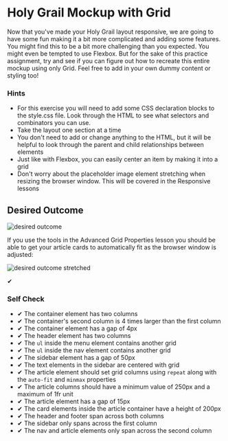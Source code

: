 # Holy Grail Mockup with Grid

Now that you've made your Holy Grail layout responsive, we are going to have some fun making it a bit more complicated and adding some features. You might find this to be a bit more challenging than you expected. You might even be tempted to use Flexbox. But for the sake of this practice assignment, try and see if you can figure out how to recreate this entire mockup using only Grid. Feel free to add in your own dummy content or styling too!

### Hints

- For this exercise you will need to add some CSS declaration blocks to the style.css file. Look through the HTML to see what selectors and combinators you can use.
- Take the layout one section at a time
- You don't need to add or change anything to the HTML, but it will be helpful to look through the parent and child relationships between elements
- Just like with Flexbox, you can easily center an item by making it into a grid
- Don't worry about the placeholder image element stretching when resizing the browser window. This will be covered in the Responsive lessons

## Desired Outcome

![desired outcome](./desired-outcome.png)

If you use the tools in the Advanced Grid Properties lesson you should be able to get your article cards to automatically fit as the browser window is adjusted:

![desired outcome stretched](./desired-outcome-stretched.png)

✔

### Self Check

- ✔ The container element has two columns
- ✔ The container's second column is 4 times larger than the first column
- ✔ The container element has a gap of 4px
- ✔ The header element has two columns
- ✔ The `ul` inside the menu element contains another grid
- ✔ The `ul` inside the nav element contains another grid
- ✔ The sidebar element has a gap of 50px
- ✔ The text elements in the sidebar are centered with grid
- ✔ The article element should set grid columns using `repeat` along with the `auto-fit` and `minmax` properties
- ✔ The article columns should have a minimum value of 250px and a maximum of 1fr unit
- ✔ The article element has a gap of 15px
- ✔ The card elements inside the article container have a height of 200px
- ✔ The header and footer span across both columns
- ✔ The sidebar only spans across the first column
- ✔ The nav and article elements only span across the second column
